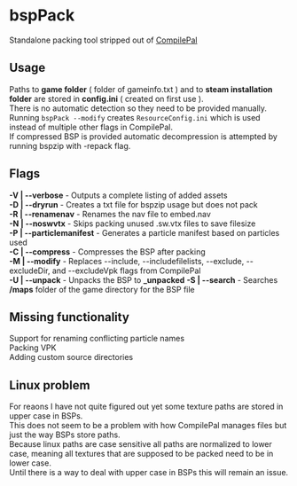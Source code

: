 # bspPack
Standalone packing tool stripped out of  [CompilePal](https://github.com/ruarai/CompilePal)


## Usage
Paths to **game folder** ( folder of gameinfo.txt ) and to **steam installation folder** are stored in **config.ini** ( created on first use ).<br>
There is no automatic detection so they need to be provided manually.<br>
Running `bspPack --modify` creates `ResourceConfig.ini` which is used instead of multiple other flags in CompilePal.<br>
If compressed BSP is provided automatic decompression is attempted by running bspzip with -repack flag.



## Flags

**-V | --verbose** - Outputs a complete listing of added assets<br>
**-D | --dryrun** - Creates a txt file for bspzip usage but does not pack<br>
**-R | --renamenav** - Renames the nav file to embed.nav<br>
**-N | --noswvtx** - Skips packing unused .sw.vtx files to save filesize<br>
**-P | --particlemanifest** - Generates a particle manifest based on particles used<br>
**-C | --compress** - Compresses the BSP after packing<br>
**-M | --modify** - Replaces --include, --includefilelists, --exclude, --excludeDir, and --excludeVpk flags from CompilePal<br>
**-U | --unpack** - Unpacks the BSP to **<filename>\_unpacked**
**-S | --search** - Searches **\/maps** folder of the game directory for the BSP file

## Missing functionality
Support for renaming conflicting particle names<br>
Packing VPK<br>
Adding custom source directories<br>

## Linux problem
For reaons I have not quite figured out yet some texture paths are stored in upper case in BSPs. <br>
This does not seem to be a problem with how CompilePal manages files but just the way BSPs store paths.<br>
Because linux paths are case sensitive all paths are normalized to lower case, meaning all textures that are supposed to be packed need to be in lower case.<br>
Until there is a way to deal with upper case in BSPs this will remain an issue.
